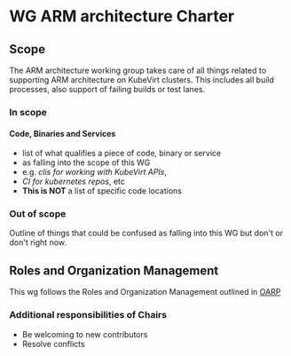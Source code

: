 # WG ARM architecture Charter

## Scope

The ARM architecture working group takes care of all things related to supporting ARM architecture on KubeVirt clusters.
This includes all build processes, also support of failing builds or test lanes.

### In scope

#### Code, Binaries and Services

- list of what qualifies a piece of code, binary or service
- as falling into the scope of this WG
- e.g. *clis for working with KubeVirt APIs*, 
- *CI for kubernetes repos*, etc
- **This is NOT** a list of specific code locations

### Out of scope

Outline of things that could be confused as falling into this WG but don't or don't right now.

## Roles and Organization Management

This wg follows the Roles and Organization Management outlined in [OARP]

### Additional responsibilities of Chairs

- Be welcoming to new contributors
- Resolve conflicts

[OARP]: https://stumblingabout.com/tag/oarp/
